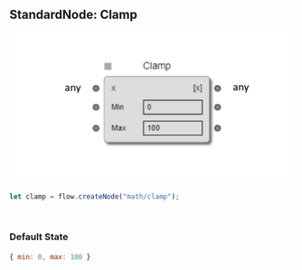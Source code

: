 ## StandardNode: Clamp

<img class="zoomable" alt="Clamp standard node" src="/images/standard-nodes/math/clamp.png" />

<Hierarchy :extend="{name: 'Node', link: '../../api/classes/node.html'}" />
<br/>

```js
let clamp = flow.createNode("math/clamp");
```

<br/>

### Default State

```js
{ min: 0, max: 100 }
```
